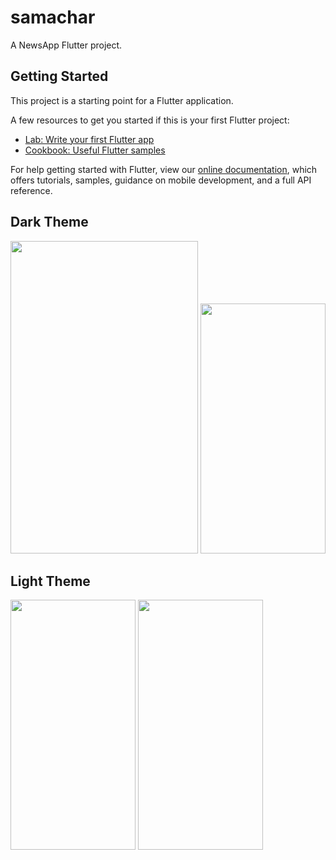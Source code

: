 # samachar

A NewsApp Flutter project.

## Getting Started

This project is a starting point for a Flutter application.

A few resources to get you started if this is your first Flutter project:

- [Lab: Write your first Flutter app](https://flutter.dev/docs/get-started/codelab)
- [Cookbook: Useful Flutter samples](https://flutter.dev/docs/cookbook)

For help getting started with Flutter, view our
[online documentation](https://flutter.dev/docs), which offers tutorials,
samples, guidance on mobile development, and a full API reference.

## Dark Theme 
<img src="https://user-images.githubusercontent.com/32409575/123853692-62ded280-d93b-11eb-8322-76fef894a63b.png" width="300" height="500" />
<img src="https://user-images.githubusercontent.com/32409575/123853762-75590c00-d93b-11eb-813e-4eb0a4fc853f.png" width="200" height="400" />


## Light Theme
<img src="https://user-images.githubusercontent.com/32409575/123853817-843fbe80-d93b-11eb-8da5-0d2a5d9364cf.png" width="200" height="400" />
<img src="https://user-images.githubusercontent.com/32409575/123853831-87d34580-d93b-11eb-9491-412e5752833a.png" width="200" height="400" />


